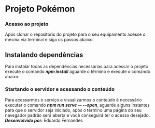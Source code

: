 # Projeto Pokémon

### Acesso ao projeto

Após clonar o repositório do projeto para o seu equipamento acesse o mesma via terminal e siga os passos abaixo.

## Instalando dependências

Para instalar todas as dependências necessárias para acessar o projeto execute o comando **_npm install_** aguarde o término e execute o comando abaixo.

### Startando o servidor e acessando o conteúdo

Para acessarmos o serviço e visualizarmos o conteúdo é necessário executar o comando **_npm run serve -- --open_**, aguarde alguns instantes para que o servidor seja iniciado, após o término uma página do seu navegador padrão será aberta e você conseguirá ter o acesso desejado.
**_Desenvolvido por:_** Eduardo Fernandes
